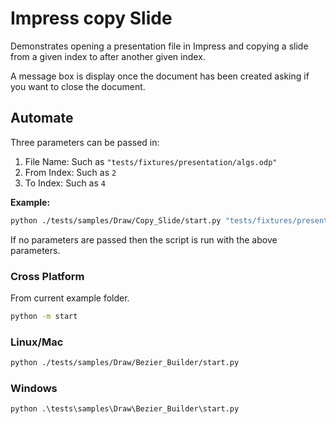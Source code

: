 # Impress copy Slide

Demonstrates opening a presentation file in Impress and copying a slide from a given index to after another given index.

A message box is display once the document has been created asking if you want to close the document.

## Automate

Three parameters can be passed in:

1. File Name: Such as `"tests/fixtures/presentation/algs.odp"`
2. From Index: Such as `2`
3. To Index: Such as `4`

**Example:**

```sh
python ./tests/samples/Draw/Copy_Slide/start.py "tests/fixtures/presentation/algs.odp" 0 2
```

If no parameters are passed then the script is run with the above parameters.

### Cross Platform

From current example folder.

```sh
python -m start
```

### Linux/Mac

```sh
python ./tests/samples/Draw/Bezier_Builder/start.py
```

### Windows

```ps
python .\tests\samples\Draw\Bezier_Builder\start.py
```
